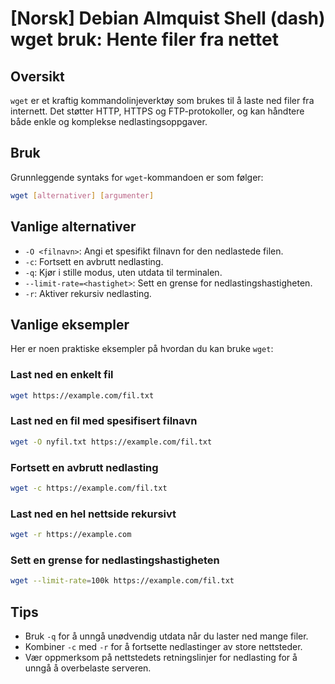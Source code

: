 # [Norsk] Debian Almquist Shell (dash) wget bruk: Hente filer fra nettet

## Oversikt
`wget` er et kraftig kommandolinjeverktøy som brukes til å laste ned filer fra internett. Det støtter HTTP, HTTPS og FTP-protokoller, og kan håndtere både enkle og komplekse nedlastingsoppgaver.

## Bruk
Grunnleggende syntaks for `wget`-kommandoen er som følger:

```bash
wget [alternativer] [argumenter]
```

## Vanlige alternativer
- `-O <filnavn>`: Angi et spesifikt filnavn for den nedlastede filen.
- `-c`: Fortsett en avbrutt nedlasting.
- `-q`: Kjør i stille modus, uten utdata til terminalen.
- `--limit-rate=<hastighet>`: Sett en grense for nedlastingshastigheten.
- `-r`: Aktiver rekursiv nedlasting.

## Vanlige eksempler
Her er noen praktiske eksempler på hvordan du kan bruke `wget`:

### Last ned en enkelt fil
```bash
wget https://example.com/fil.txt
```

### Last ned en fil med spesifisert filnavn
```bash
wget -O nyfil.txt https://example.com/fil.txt
```

### Fortsett en avbrutt nedlasting
```bash
wget -c https://example.com/fil.txt
```

### Last ned en hel nettside rekursivt
```bash
wget -r https://example.com
```

### Sett en grense for nedlastingshastigheten
```bash
wget --limit-rate=100k https://example.com/fil.txt
```

## Tips
- Bruk `-q` for å unngå unødvendig utdata når du laster ned mange filer.
- Kombiner `-c` med `-r` for å fortsette nedlastinger av store nettsteder.
- Vær oppmerksom på nettstedets retningslinjer for nedlasting for å unngå å overbelaste serveren.